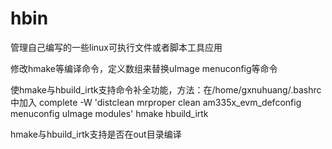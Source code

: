 hbin
====

管理自己编写的一些linux可执行文件或者脚本工具应用

修改hmake等编译命令，定义数组来替换uImage menuconfig等命令

使hmake与hbuild_irtk支持命令补全功能，方法：在/home/gxnuhuang/.bashrc中加入
complete -W 'distclean mrproper clean am335x_evm_defconfig menuconfig uImage modules' hmake hbuild_irtk 

hmake与hbuild_irtk支持是否在out目录编译
